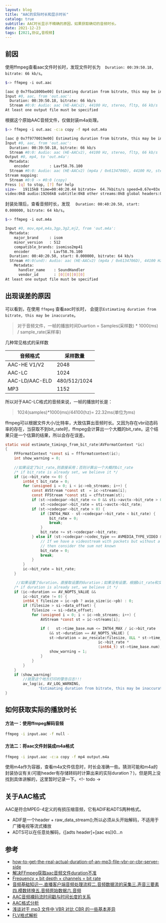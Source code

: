 ```yaml
---
layout: blog
title: "AAC的实际时长和显示时长"
catalog: true
subtitle: AAC时长显示不精确的原因，如果获取确切的音频时长。
date: 2021-12-23
tags: [2021,协议,音视频]
---
```


## 前因

使用ffmpeg查看aac文件时长时，发现文件时长为`  Duration: 00:39:50.18, bitrate: 66 kb/s`。

```bash
$-> ffmpeg -i out.aac

[aac @ 0x7fba1800be00] Estimating duration from bitrate, this may be inaccurate
Input #0, aac, from 'out.aac':
  Duration: 00:39:50.18, bitrate: 66 kb/s
  Stream #0:0: Audio: aac (HE-AACv2), 44100 Hz, stereo, fltp, 66 kb/s
At least one output file must be specified
```



根据这个原始AAC音频文件，仅做封装m4a处理。

```bash
$-> ffmpeg -i out.aac -c:a copy -f mp4 out.m4a

[aac @ 0x7f9770019e00] Estimating duration from bitrate, this may be inaccurate
Input #0, aac, from 'out.aac':
  Duration: 00:39:50.18, bitrate: 66 kb/s
  Stream #0:0: Audio: aac (HE-AACv2), 44100 Hz, stereo, fltp, 66 kb/s
Output #0, mp4, to 'out.m4a':
  Metadata:
    encoder         : Lavf58.76.100
  Stream #0:0: Audio: aac (HE-AACv2) (mp4a / 0x6134706D), 44100 Hz, stereo, fltp, 66 kb/s
Stream mapping:
  Stream #0:0 -> #0:0 (copy)
Press [q] to stop, [?] for help
size=   19115kB time=00:40:20.44 bitrate=  64.7kbits/s speed=8.67e+03x
video:0kB audio:19266kB subtitle:0kB other streams:0kB global headers:0kB muxing overhead: unknown
```



封装处理后，查看音频时长，发现 `  Duration: 00:40:20.50, start: 0.000000, bitrate: 64 kb/s`。

```bash
$-> ffmpeg -i out.m4a

Input #0, mov,mp4,m4a,3gp,3g2,mj2, from 'out.m4a':
  Metadata:
    major_brand     : isom
    minor_version   : 512
    compatible_brands: isomiso2mp41
    encoder         : Lavf58.76.100
  Duration: 00:40:20.50, start: 0.000000, bitrate: 64 kb/s
  Stream #0:0(und): Audio: aac (HE-AACv2) (mp4a / 0x6134706D), 44100 Hz, stereo, fltp, 64 kb/s (default)
    Metadata:
      handler_name    : SoundHandler
      vendor_id       : [0][0][0][0]
At least one output file must be specified
```


## 出现误差的原因

可以看到，在使用 `ffmpeg` 查看aac时长时， 会提示`Estimating duration from bitrate, this may be inaccurate`。

>对于音频文件，一帧的播放时间Duartion = Samples(采样数) * 1000(ms) / sample_rate(采样率)

几种常见格式的采样数

| 音频格式       | 采样数量     |
| -------------- | ------------ |
| AAC-HE V1/V2   | 2048         |
| AAC-LC         | 1024         |
| AAC-LD/AAC-ELD | 480/512/1024 |
| MP3            | 1152         |

所以对于AAC-LC格式的音频来说，一帧的播放时长是：

> 1024(samples)*1000(ms)/44100(hz)= 22.32ms(单位为ms)

ffmpeg可以根据文件大小/比特率，大致估算出音频时长。又因为存在vbr动态码率的存在，当获取不到bit_rate时，ffmpeg会计算出一个大概的bit_rate。这个结果只是一个估算的结果，所以会存在误差。

```c
static void estimate_timings_from_bit_rate(AVFormatContext *ic)
{
    FFFormatContext *const si = ffformatcontext(ic);
    int show_warning = 0;
    
    //如果设定了bit_rate,则直接采用；否则计算出一个大概的bit_rate
    /* if bit_rate is already set, we believe it */
    if (ic->bit_rate <= 0) {
        int64_t bit_rate = 0;
        for (unsigned i = 0; i < ic->nb_streams; i++) {
            const AVStream *const st  = ic->streams[i];
            const FFStream *const sti = cffstream(st);
            if (st->codecpar->bit_rate <= 0 && sti->avctx->bit_rate > 0)
                st->codecpar->bit_rate = sti->avctx->bit_rate;
            if (st->codecpar->bit_rate > 0) {
                if (INT64_MAX - st->codecpar->bit_rate < bit_rate) {
                    bit_rate = 0;
                    break;
                }
                bit_rate += st->codecpar->bit_rate;
            } else if (st->codecpar->codec_type == AVMEDIA_TYPE_VIDEO && sti->codec_info_nb_frames > 1) {
                // If we have a videostream with packets but without a bitrate
                // then consider the sum not known
                bit_rate = 0;
                break;
            }
        }
        ic->bit_rate = bit_rate;
    }

     //如果设置了duration，直接取设置的duration；如果没有设置，根据bit_rate和文件大小，估算出一个大概的duration
    /* if duration is already set, we believe it */
    if (ic->duration == AV_NOPTS_VALUE &&
        ic->bit_rate != 0) {
        int64_t filesize = ic->pb ? avio_size(ic->pb) : 0;
        if (filesize > si->data_offset) {
            filesize -= si->data_offset;
            for (unsigned i = 0; i < ic->nb_streams; i++) {
                AVStream *const st = ic->streams[i];

                if (   st->time_base.num <= INT64_MAX / ic->bit_rate
                    && st->duration == AV_NOPTS_VALUE) {
                    st->duration = av_rescale(filesize, 8LL * st->time_base.den,
                                          ic->bit_rate *
                                          (int64_t) st->time_base.num);
                    show_warning = 1;
                }
            }
        }
    }
    if (show_warning)
        //就是这个地方打印的警告日志!!!
        av_log(ic, AV_LOG_WARNING,
               "Estimating duration from bitrate, this may be inaccurate\n");
}
```

## 如何获取实际的播放时长

#### 方法一：使用ffmpeg解码音频

```bash
ffmpeg -i input.aac -f null -
```

#### 方法二：将aac文件封装成m4a格式

```bash
ffmpeg -i input.aac -c:a copy -f mp4 output.m4a
```

使用m4a作为容器，查看m4a文件信息时，时长会准确一些。猜测可能和m4a的封装协议有关(可能header有存储转码时计算出来的实际duration？)，但是网上没找到具体讲解的，这里暂时记录一下。<!- todo ->

## 关于AAC格式

AAC是符合MPEG-4定义的有损压缩音频，它有ADIF和ADTS两种格式。

+ ADIF是一个header + raw_data_stream();所以必须从头开始解码，不适用于广播电视等流式播放
+ ADTS可以在任意处解码，{[adts header]+[aac es]}0...n




## 参考

+ [how-to-get-the-real-actual-duration-of-an-mp3-file-vbr-or-cbr-server-side ](https://stackoverflow.com/questions/10437750/how-to-get-the-real-actual-duration-of-an-mp3-file-vbr-or-cbr-server-side)
+ [解决FFmpeg获取aac音频文件duration不准](https://juejin.cn/post/6844904105203204109)
+ [Frequency × bit depth × channels = bit rate](https://www.bbc.co.uk/bitesize/guides/z7vc7ty/revision/4)
+ [音频基础知识一.直播客户端音频处理流程二.音频数据流的采集三.声音三要素四.模数转换五.音频原始数据六.音频](https://hacker66.me/detail/ZYXWOVX.html)
+ [AAC音频裸码流时间戳与时间长度的关系](https://blog.51cto.com/u_15284125/3079107)
+ [AAC格式分析](https://zhuanlan.zhihu.com/p/351347165)
+ [浅谈对于 mp3 文件中 VBR 对比 CBR 的一些基本差异](https://cloud.tencent.com/developer/article/1006224)
+ [FLV格式解析](https://juejin.cn/post/6844903994008010766)

